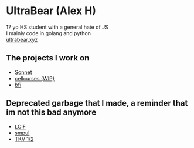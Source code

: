 # UltraBear (Alex H)
17 yo HS student with a general hate of JS  
I mainly code in golang and python  
[ultrabear.xyz](https://ultrabear.xyz)
## The projects I work on
- [Sonnet](https://github.com/sonnet-discord/sonnet-py)
- [cellcurses (WIP)](https://github.com/ultrabear/cellcurses)
- [bfi](https://github.com/ultrabear/bfi)
## Deprecated garbage that I made, a reminder that im not this bad anymore
- [LCIF](https://github.com/ultrabear/LCIF)
- [smpul](https://github.com/ultrabear/smpul-src-code)
- [TKV 1/2](https://github.com/ultrabear/game-TKV.5V1.1)
